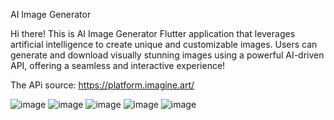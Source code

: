 AI Image Generator

Hi there! This is AI Image Generator Flutter application that leverages artificial intelligence to create unique and customizable images. Users can generate and download visually stunning images using a powerful AI-driven API, offering a seamless and interactive experience!

The APi source: https://platform.imagine.art/

![image](https://github.com/user-attachments/assets/2bb1f5f2-78aa-4148-ae81-74b61e2dc79e)
![image](https://github.com/user-attachments/assets/1109d608-dd14-447e-9ecb-457b4e57b8aa)
![image](https://github.com/user-attachments/assets/2529f853-71d8-48df-991a-7b1073f40510) 
![image](https://github.com/user-attachments/assets/7ca71dd6-777a-40f6-aaab-81750d67c9ae)
![image](https://github.com/user-attachments/assets/e730ca73-7ca0-426d-b17f-d46266d78102)





